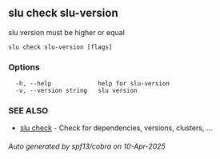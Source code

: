 ## slu check slu-version

slu version must be higher or equal

```
slu check slu-version [flags]
```

### Options

```
  -h, --help             help for slu-version
  -v, --version string   slu version
```

### SEE ALSO

* [slu check](slu_check.md)	 - Check for dependencies, versions, clusters, ...

###### Auto generated by spf13/cobra on 10-Apr-2025
